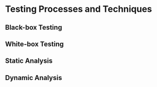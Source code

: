 # Testing Processes and Techniques

## Black-box Testing

## White-box Testing

## Static Analysis

## Dynamic Analysis

